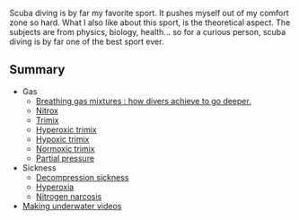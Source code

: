 Scuba diving is by far my favorite sport. It pushes myself out of my comfort zone so hard. What I also like about this sport, is the theoretical aspect. The subjects are from physics, biology, health... so for a curious person, scuba diving is by far one of the best sport ever.

## Summary

- Gas
	- [Breathing gas mixtures : how divers achieve to go deeper.](Gas%20blending.md)
	- [Nitrox](Nitrox.md)
	- [Trimix](Trimix.md)
	- [Hyperoxic trimix](Hyperoxic%20trimix.md)
	- [Hypoxic trimix](Hypoxic%20trimix.md)
	- [Normoxic trimix](Normoxic%20trimix.md)
	- [Partial pressure](Partial%20pressure.md)
- Sickness
	- [Decompression sickness](Decompression%20sickness.md)
	- [Hyperoxia](Hyperoxia.md)
	- [Nitrogen narcosis](Nitrogen%20narcosis.md)
- [Making underwater videos](Making%20underwater%20videos.md)
